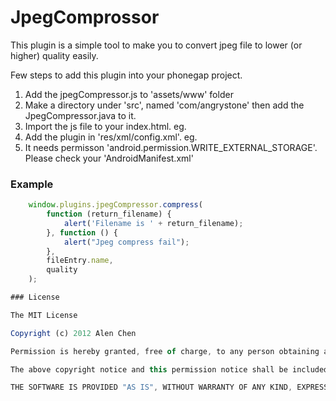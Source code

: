 JpegComprossor
=========

This plugin is a simple tool to make you to convert jpeg file to lower (or higher) quality easily.

Few steps to add this plugin into your phonegap project.

1.	Add the jpegCompressor.js to 'assets/www' folder
2.	Make a directory under 'src', named 'com/angrystone' then add the JpegCompressor.java to it.
3.	Import the js file to your index.html. eg. <script src="jpegCompressor.js"></script>
4.	Add the plugin in 'res/xml/config.xml'. eg. <plugin name="JpegCompressor" value="com.compalcomm.JpegCompressor"/>
5.	It needs permisson 'android.permission.WRITE_EXTERNAL_STORAGE'. Please check your 'AndroidManifest.xml'

### Example
```javascript
	window.plugins.jpegCompressor.compress(
		function (return_filename) {
			alert('Filename is ' + return_filename);
		}, function () {
			alert("Jpeg compress fail");
		},
		fileEntry.name,
		quality
	);

### License

The MIT License

Copyright (c) 2012 Alen Chen

Permission is hereby granted, free of charge, to any person obtaining a copy of this software and associated documentation files (the "Software"), to deal in the Software without restriction, including without limitation the rights to use, copy, modify, merge, publish, distribute, sublicense, and/or sell copies of the Software, and to permit persons to whom the Software is furnished to do so, subject to the following conditions:

The above copyright notice and this permission notice shall be included in all copies or substantial portions of the Software.

THE SOFTWARE IS PROVIDED "AS IS", WITHOUT WARRANTY OF ANY KIND, EXPRESS OR IMPLIED, INCLUDING BUT NOT LIMITED TO THE WARRANTIES OF MERCHANTABILITY, FITNESS FOR A PARTICULAR PURPOSE AND NONINFRINGEMENT. IN NO EVENT SHALL THE AUTHORS OR COPYRIGHT HOLDERS BE LIABLE FOR ANY CLAIM, DAMAGES OR OTHER LIABILITY, WHETHER IN AN ACTION OF CONTRACT, TORT OR OTHERWISE, ARISING FROM, OUT OF OR IN CONNECTION WITH THE SOFTWARE OR THE USE OR OTHER DEALINGS IN THE SOFTWARE.

